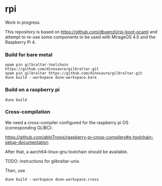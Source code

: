 rpi
===

Work in progress.

This repository is based on https://github.com/dbuenzli/rpi-boot-ocaml
and attempt to re-use some components to be used with MirageOS 4.0 and the Raspberry Pi 4.


### Build for bare metal

```
opam pin gilbraltar-toolchain https://github.com/dinosaure/gilbraltar.git
opam pin gilbraltar https://github.com/dinosaure/gilbraltar.git
dune build --workspace dune-workspace.bare
```

### Build on a raspberry pi 

```
dune build
```

### Cross-compilation

We need a cross-compiler configured for the raspberry pi OS (corresponding GLIBC):

https://github.com/abhiTronix/raspberry-pi-cross-compilers#e-toolchain-setup-documentation

After that, a aarch64-linux-gnu toolchain should be available.

TODO: instructions for gilbraltar-unix. 

Then, use

```
dune build --workspace dune-workspace.cross
```